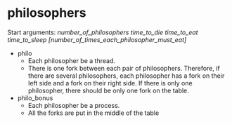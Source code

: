 # philosophers
Start arguments: *number_of_philosophers time_to_die time_to_eat time_to_sleep
[number_of_times_each_philosopher_must_eat]*

- philo
  - Each philosopher be a thread.
  - There is one fork between each pair of philosophers. Therefore, if there are several
philosophers, each philosopher has a fork on their left side and a fork on their right
side. If there is only one philosopher, there should be only one fork on the table.
- philo_bonus
  - Each philosopher be a process.
  - All the forks are put in the middle of the table
